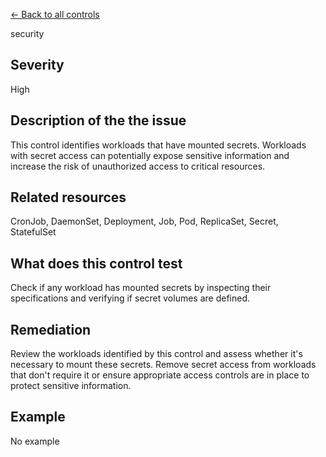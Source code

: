 [← Back to all controls](index.md)


security

## Severity

High

## Description of the the issue

This control identifies workloads that have mounted secrets. Workloads with secret access can potentially expose sensitive information and increase the risk of unauthorized access to critical resources.

## Related resources

CronJob, DaemonSet, Deployment, Job, Pod, ReplicaSet, Secret, StatefulSet

## What does this control test

Check if any workload has mounted secrets by inspecting their specifications and verifying if secret volumes are defined.

## Remediation

Review the workloads identified by this control and assess whether it's necessary to mount these secrets. Remove secret access from workloads that don't require it or ensure appropriate access controls are in place to protect sensitive information.

## Example

No example
